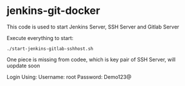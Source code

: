 # jenkins-git-docker

This code is used to start Jenkins Server, SSH Server and Gitlab Server

Execute everything to start:
```
./start-jenkins-gitlab-sshhost.sh
```
One piece is missing from codee, which is key pair of SSH Server, will uopdate soon

Login Using:
Username: root
Password: Demo123@
